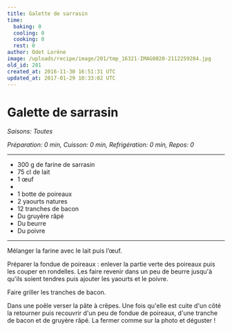 ```yaml
---
title: Galette de sarrasin
time:
  baking: 0
  cooling: 0
  cooking: 0
  rest: 0
author: Odet Lorène
image: /uploads/recipe/image/201/tmp_16321-IMAG0020-2112259284.jpg
old_id: 201
created_at: 2016-11-30 16:51:31 UTC
updated_at: 2017-01-29 10:33:02 UTC
---
```


# Galette de sarrasin



*Saisons: Toutes*

*Préparation: 0 min, Cuisson: 0 min, Refrigération: 0 min, Repos: 0*

---

- 300 g de farine de sarrasin
- 75 cl de lait
- 1 œuf
- 
- 1 botte de poireaux
- 2 yaourts natures
- 12 tranches de bacon
- Du gruyère râpé 
- Du beurre
- Du poivre

---

Mélanger la farine avec le lait puis l’œuf. 

Préparer la fondue de poireaux : enlever la partie verte des poireaux puis les couper en rondelles. Les faire revenir dans un peu de beurre jusqu'à qu'ils soient tendres puis ajouter les yaourts et le poivre.

Faire griller les tranches de bacon.

Dans une poêle verser la pâte à crêpes. Une fois qu'elle est cuite d'un côté la retourner puis recouvrir d'un peu de fondue de poireaux, d'une tranche de bacon et de gruyère râpé. La fermer comme sur la photo et déguster !

